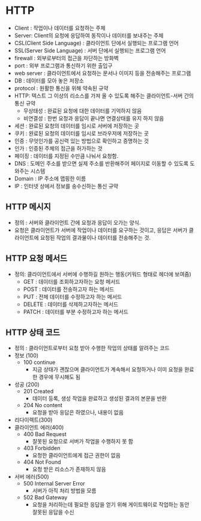 # HTTP

- Client : 작업이나 데이터를 요청하는 주체
- Server: Client의 요청에 응답하여 동작이나 데이터를 보내주는 주체
- CSL(Client Side Language) : 클라이언트 단에서 실행되는 프로그램 언어
- SSL(Server Side Language) : 서버 단에서 실행되는 프로그램 언어
- firewall : 외부로부터의 접근을 차단하는 방화벽
- port : 외부 프로그램과 통신하기 위한 출입구
- web server : 클라이언트에서 요청하는 문서나 이미지 등을 전송해주는 프로그램
- DB : 데이터를 모아 놓은 저장소
- protocol : 원활한 통신을 위해 약속된 규약
- HTTP: 텍스트 그 이상의 리소스를 가져 올 수 있도록 해주는 클라이언트-서버 간의 통신 규약
  - 무상태성 : 완료된 요청에 대한 데이터를 기억하지 않음
  - 비연결성 : 한번 요청과 응답이 끝나면 연결상태를 유지 하지 않음
- 세션 : 완료된 요청의 데이터를 임시로 서버에 저장하는 곳
- 쿠키 : 완료된 요청의 데이터를 임시로 브라우저에 저장하는 곳
- 인증 : 무엇인가를 공신력 있는 방법으로 확인하고 증명하는 것
- 인가 : 인증된 주체의 접근을 허가하는 것
- 페이징 : 데이터를 지정된 수만큼 나눠서 요청함.
- DNS : 도메인 주소를 받으면 실제 주소를 반환해주어 페이지로 이동할 수 있도록 도와주는 시스템
- Domain : IP 주소에 맵핑한 이름
- IP : 인터넷 상에서 정보를 송수신하는 통신 규약

## HTTP 메시지

- 정의 : 서버와 클라이언트 간에 요청과 응답이 오가는 양식.
- 요청은 클라이언트가 서버에 작업이나 데이터를 요구하는 것이고, 응답은 서버가 클라이언트에 요청된 작업의 결과물이나 데이터를 전송해주는 것.

## HTTP 요청 메서드

- 정의: 클라이언트에서 서버에 수행하길 원하는 행동(키워드 형태로 헤더에 보여줌)
  - GET : 데이터를 조회하고자하는 요청 메서드
  - POST : 데이터를 전송하고자 하는 메서드
  - PUT : 전체 데이터를 수정하고자 하는 메서드
  - DELETE : 데이터를 삭제하고자하는 메서드
  - PATCH : 데이터를 부분 수정하고자 하는 메서드

## HTTP 상태 코드

- 정의 : 클라이언트로부터 요청 받아 수행한 작업의 상태를 알려주는 코드
- 정보 (100)
  - 100 continue
    - 지금 상태가 괜찮으며 클라이언트가 계속해서 요청하거나 이미 요청을 완료한 경우에 무시해도 됨
- 성공 (200)
  - 201 Created
    - 데이터 등록, 생성 작업을 완료하고 생성된 결과의 본문을 반환
  - 204 No content
    - 요청을 받아 응답은 하였으나, 내용이 없음
- 리다이렉트(300)
- 클라이언트 에러(400)
  - 400 Bad Request
    - 잘못된 요청으로 서버가 작업을 수행하지 못 함
  - 403 Forbidden
    - 요청한 클라이언트에게 접근 권한이 없음
  - 404 Not Found
    - 요청 받은 리소스가 존재하지 않음
- 서버 에러(500)
  - 500 Internal Server Error
    - 서버가 아직 처리 방법을 모름
  - 502 Bad Gateway
    - 요청을 처리하는데 필요한 응답을 얻기 위해 게이트웨이로 작업하는 동안 잘못된 응답을 수신
